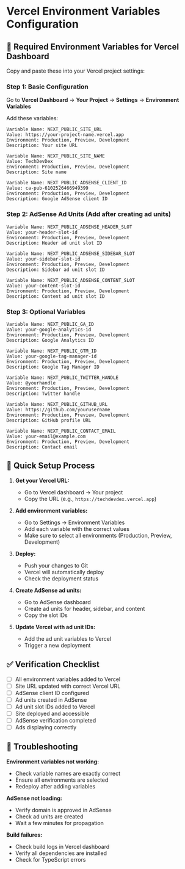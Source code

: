 # Vercel Environment Variables Configuration

## 🎯 **Required Environment Variables for Vercel Dashboard**

Copy and paste these into your Vercel project settings:

### **Step 1: Basic Configuration**

Go to **Vercel Dashboard** → **Your Project** → **Settings** → **Environment Variables**

Add these variables:

```
Variable Name: NEXT_PUBLIC_SITE_URL
Value: https://your-project-name.vercel.app
Environment: Production, Preview, Development
Description: Your site URL

Variable Name: NEXT_PUBLIC_SITE_NAME
Value: TechDevDex
Environment: Production, Preview, Development
Description: Site name

Variable Name: NEXT_PUBLIC_ADSENSE_CLIENT_ID
Value: ca-pub-6102526466949399
Environment: Production, Preview, Development
Description: Google AdSense client ID
```

### **Step 2: AdSense Ad Units (Add after creating ad units)**

```
Variable Name: NEXT_PUBLIC_ADSENSE_HEADER_SLOT
Value: your-header-slot-id
Environment: Production, Preview, Development
Description: Header ad unit slot ID

Variable Name: NEXT_PUBLIC_ADSENSE_SIDEBAR_SLOT
Value: your-sidebar-slot-id
Environment: Production, Preview, Development
Description: Sidebar ad unit slot ID

Variable Name: NEXT_PUBLIC_ADSENSE_CONTENT_SLOT
Value: your-content-slot-id
Environment: Production, Preview, Development
Description: Content ad unit slot ID
```

### **Step 3: Optional Variables**

```
Variable Name: NEXT_PUBLIC_GA_ID
Value: your-google-analytics-id
Environment: Production, Preview, Development
Description: Google Analytics ID

Variable Name: NEXT_PUBLIC_GTM_ID
Value: your-google-tag-manager-id
Environment: Production, Preview, Development
Description: Google Tag Manager ID

Variable Name: NEXT_PUBLIC_TWITTER_HANDLE
Value: @yourhandle
Environment: Production, Preview, Development
Description: Twitter handle

Variable Name: NEXT_PUBLIC_GITHUB_URL
Value: https://github.com/yourusername
Environment: Production, Preview, Development
Description: GitHub profile URL

Variable Name: NEXT_PUBLIC_CONTACT_EMAIL
Value: your-email@example.com
Environment: Production, Preview, Development
Description: Contact email
```

## 🚀 **Quick Setup Process**

1. **Get your Vercel URL:**
   - Go to Vercel dashboard → Your project
   - Copy the URL (e.g., `https://techdevdex.vercel.app`)

2. **Add environment variables:**
   - Go to Settings → Environment Variables
   - Add each variable with the correct values
   - Make sure to select all environments (Production, Preview, Development)

3. **Deploy:**
   - Push your changes to Git
   - Vercel will automatically deploy
   - Check the deployment status

4. **Create AdSense ad units:**
   - Go to AdSense dashboard
   - Create ad units for header, sidebar, and content
   - Copy the slot IDs

5. **Update Vercel with ad unit IDs:**
   - Add the ad unit variables to Vercel
   - Trigger a new deployment

## ✅ **Verification Checklist**

- [ ] All environment variables added to Vercel
- [ ] Site URL updated with correct Vercel URL
- [ ] AdSense client ID configured
- [ ] Ad units created in AdSense
- [ ] Ad unit slot IDs added to Vercel
- [ ] Site deployed and accessible
- [ ] AdSense verification completed
- [ ] Ads displaying correctly

## 🔧 **Troubleshooting**

**Environment variables not working:**
- Check variable names are exactly correct
- Ensure all environments are selected
- Redeploy after adding variables

**AdSense not loading:**
- Verify domain is approved in AdSense
- Check ad units are created
- Wait a few minutes for propagation

**Build failures:**
- Check build logs in Vercel dashboard
- Verify all dependencies are installed
- Check for TypeScript errors
